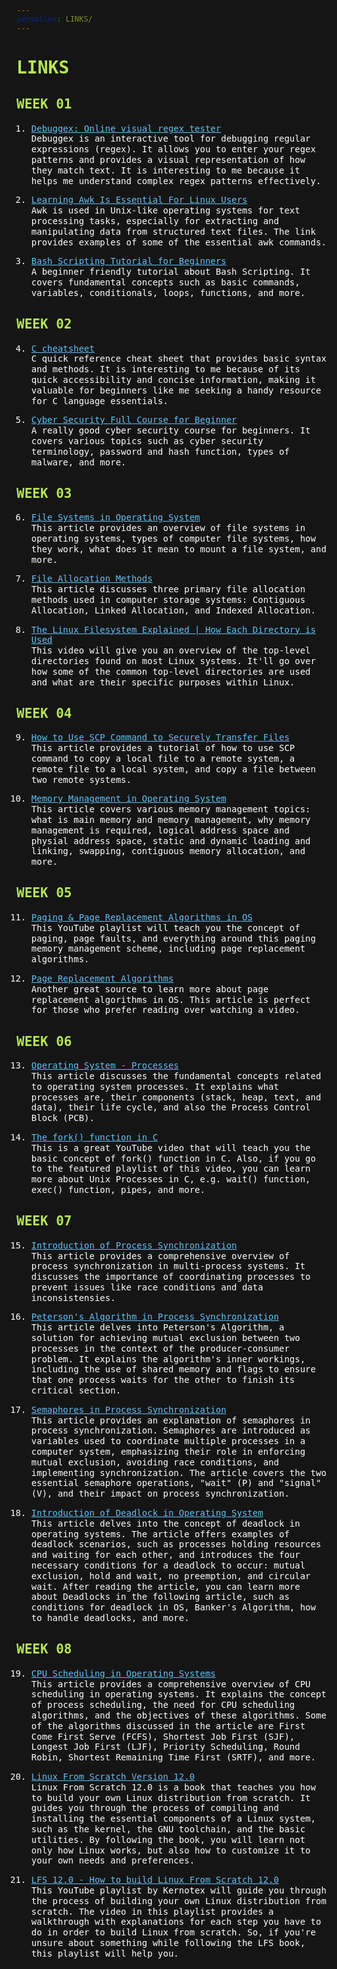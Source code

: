 ```yaml
---
permalink: LINKS/
---
```

<style>
html, *, body {
  background-color: #151515;
  line-height: 120%;
  color: white;
  font-family: monospace, courier;
}
h1,h2{
  color: #b5e853;
}
a {
  color: #63c0f5;
  text-decoration: underline;
}
a:hover {
  color: #c5e1f5;
}
</style>

# LINKS

## WEEK 01

1. [Debuggex: Online visual regex tester](https://www.debuggex.com/)<br>
Debuggex is an interactive tool for debugging regular expressions (regex).
It allows you to enter your regex patterns and provides a visual representation of how they match text.
It is interesting to me because it helps me understand complex regex patterns effectively.

2. [Learning Awk Is Essential For Linux Users](https://youtu.be/9YOZmI-zWok?si=fxTr6k0_zSkJzPw9)<br>
Awk is used in Unix-like operating systems for text processing tasks, especially for extracting and manipulating data from structured text files.
The link provides examples of some of the essential awk commands.

3. [Bash Scripting Tutorial for Beginners](https://youtu.be/tK9Oc6AEnR4?si=WjRdk4IZRvxjRoup)<br>
A beginner friendly tutorial about Bash Scripting. It covers fundamental concepts such as basic commands, variables, conditionals, loops, functions, and more.

## WEEK 02

4. [C cheatsheet](https://quickref.me/c.html)<br>
C quick reference cheat sheet that provides basic syntax and methods. It is interesting to me because of its quick accessibility and concise information,
making it valuable for beginners like me seeking a handy resource for C language essentials.

5. [Cyber Security Full Course for Beginner](https://youtu.be/U_P23SqJaDc?si=BNX2ukur-7Zoq5DY)<br>
A really good cyber security course for beginners. It covers various topics such as cyber security terminology, password and hash function, types of malware, and more.

## WEEK 03

6. [File Systems in Operating System](https://www.freecodecamp.org/news/file-systems-architecture-explained/)<br>
This article provides an overview of file systems in operating systems, types of computer file systems, how they work, what does it mean to mount a file system, and more.

7. [File Allocation Methods](https://www.geeksforgeeks.org/file-allocation-methods/)<br>
This article discusses three primary file allocation methods used in computer storage systems: Contiguous Allocation, Linked Allocation, and Indexed Allocation.

8. [The Linux Filesystem Explained | How Each Directory is Used](https://youtu.be/P0QZnAnsQ4c?si=tBHokisAdSIErisN)<br>
This video will give you an overview of the top-level directories found on most Linux systems. It'll go over how some of the common top-level directories are used and what are their specific purposes within Linux.

## WEEK 04

9. [How to Use SCP Command to Securely Transfer Files](https://linuxize.com/post/how-to-use-scp-command-to-securely-transfer-files/#google_vignette)<br>
This article provides a tutorial of how to use SCP command to copy a local file to a remote system, a remote file to a local system, and copy a file between two remote systems. 

10. [Memory Management in Operating System](https://www.geeksforgeeks.org/memory-management-in-operating-system/)<br>
This article covers various memory management topics: what is main memory and memory management, why memory management is required, logical address space and physial address space, static and dynamic loading and linking, swapping, contiguous memory allocation, and more.

## WEEK 05

11. [Paging & Page Replacement Algorithms in OS](https://youtube.com/playlist?list=PLIY8eNdw5tW-BxRY0yK3fYTYVqytw8qhp&si=-w81shv3xIyPeLlH)<br>
This YouTube playlist will teach you the concept of paging, page faults, and everything around this paging memory management scheme, including page replacement algorithms.

12. [Page Replacement Algorithms](https://www.geeksforgeeks.org/page-replacement-algorithms-in-operating-systems/)<br>Another great source to learn more about page replacement algorithms in OS. This article is perfect for those who prefer reading over watching a video.

## WEEK 06

13. [Operating System - Processes](https://www.tutorialspoint.com/operating_system/os_processes.htm)<br>
This article discusses the fundamental concepts related to operating system processes. It explains what processes are, their components (stack, heap, text, and data), their life cycle, and also the Process Control Block (PCB).

14. [The fork() function in C](https://youtu.be/cex9XrZCU14?si=FlXa_X26n8g6IA1f)<br>
This is a great YouTube video that will teach you the basic concept of fork() function in C. Also, if you go to the featured playlist of this video, you can learn more about Unix Processes in C, e.g. wait() function, exec() function, pipes, and more.

## WEEK 07

15. [Introduction of Process Synchronization](https://www.geeksforgeeks.org/introduction-of-process-synchronization/)<br>
This article provides a comprehensive overview of process synchronization in multi-process systems. It discusses the importance of coordinating processes to prevent issues like race conditions and data inconsistensies.

16. [Peterson's Algorithm in Process Synchronization](https://www.geeksforgeeks.org/petersons-algorithm-in-process-synchronization/)<br>
This article delves into Peterson's Algorithm, a solution for achieving mutual exclusion between two processes in the context of the producer-consumer problem. It explains the algorithm's inner workings, including the use of shared memory and flags to ensure that one process waits for the other to finish its critical section.

17. [Semaphores in Process Synchronization](https://www.geeksforgeeks.org/semaphores-in-process-synchronization/)<br>
This article provides an explanation of semaphores in process synchronization. Semaphores are introduced as variables used to coordinate multiple processes in a computer system, emphasizing their role in enforcing mutual exclusion, avoiding race conditions, and implementing synchronization. The article covers the two essential semaphore operations, "wait" (P) and "signal" (V), and their impact on process synchronization.

18. [Introduction of Deadlock in Operating System](https://www.geeksforgeeks.org/introduction-of-deadlock-in-operating-system/)<br>
This article delves into the concept of deadlock in operating systems. The article offers examples of deadlock scenarios, such as processes holding resources and waiting for each other, and introduces the four necessary conditions for a deadlock to occur: mutual exclusion, hold and wait, no preemption, and circular wait. After reading the article, you can learn more about Deadlocks in the following article, such as conditions for deadlock in OS, Banker's Algorithm, how to handle deadlocks, and more.

## WEEK 08

19. [CPU Scheduling in Operating Systems](https://www.geeksforgeeks.org/cpu-scheduling-in-operating-systems/)<br>
This article provides a comprehensive overview of CPU scheduling in operating systems. It explains the concept of process scheduling, the need for CPU scheduling algorithms, and the objectives of these algorithms. Some of the algorithms discussed in the article are First Come First Serve (FCFS), Shortest Job First (SJF), Longest Job First (LJF), Priority Scheduling, Round Robin, Shortest Remaining Time First (SRTF), and more.

20. [Linux From Scratch Version 12.0](https://www.linuxfromscratch.org/lfs/view/12.0/)<br>
Linux From Scratch 12.0 is a book that teaches you how to build your own Linux distribution from scratch. It guides you through the process of compiling and installing the essential components of a Linux system, such as the kernel, the GNU toolchain, and the basic utilities. By following the book, you will learn not only how Linux works, but also how to customize it to your own needs and preferences.

21. [LFS 12.0 - How to build Linux From Scratch 12.0](https://www.youtube.com/playlist?list=PLyc5xVO2uDsA5QPbtj_eYU8J0qrvU6315)<br>
This YouTube playlist by Kernotex will guide you through the process of building your own Linux distribution from scratch. The video in this playlist provides a walkthrough with explanations for each step you have to do in order to build Linux from scratch. So, if you're unsure about something while following the LFS book, this playlist will help you.
